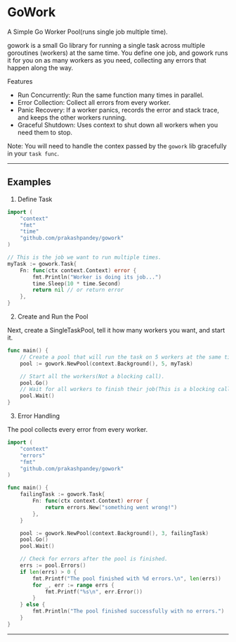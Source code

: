 # GoWork

A Simple Go Worker Pool(runs single job multiple time).

gowork is a small Go library for running a single task across multiple goroutines (workers) at the same time.
You define one job, and gowork runs it for you on as many workers as you need, collecting any errors that happen along the way.

Features

- Run Concurrently: Run the same function many times in parallel.
- Error Collection: Collect all errors from every worker.
- Panic Recovery: If a worker panics, records the error and stack trace, and keeps the other workers running.
- Graceful Shutdown: Uses context to shut down all workers when you need them to stop.

Note: You will need to handle the contex passed by the `gowork` lib gracefully in your `task func`.

---

## Examples

1. Define Task
```go
import (
    "context"
    "fmt"
    "time"
    "github.com/prakashpandey/gowork"
)

// This is the job we want to run multiple times.
myTask := gowork.Task{
    Fn: func(ctx context.Context) error {
        fmt.Println("Worker is doing its job...")
        time.Sleep(10 * time.Second)
        return nil // or return error
    },
}
```

2. Create and Run the Pool

Next, create a SingleTaskPool, tell it how many workers you want, and start it.

```go
func main() {
    // Create a pool that will run the task on 5 workers at the same time.
    pool := gowork.NewPool(context.Background(), 5, myTask)

    // Start all the workers(Not a blocking call). 
    pool.Go()
    // Wait for all workers to finish their job(This is a blocking call).
    pool.Wait()
}
```

3. Error Handling

The pool collects every error from every worker.

```go
import (
    "context"
    "errors"
    "fmt"
    "github.com/prakashpandey/gowork"
)

func main() {
    failingTask := gowork.Task{
        Fn: func(ctx context.Context) error {
            return errors.New("something went wrong!")
        },
    }

    pool := gowork.NewPool(context.Background(), 3, failingTask)
    pool.Go()
    pool.Wait()

    // Check for errors after the pool is finished.
    errs := pool.Errors()
    if len(errs) > 0 {
        fmt.Printf("The pool finished with %d errors.\n", len(errs))
        for _, err := range errs {
            fmt.Printf("%s\n", err.Error())
        }
    } else {
        fmt.Println("The pool finished successfully with no errors.")
    }
}
```

---